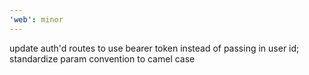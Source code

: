 ```yaml
---
'web': minor
---
```


update auth'd routes to use bearer token instead of passing in user id; standardize param convention to camel case
